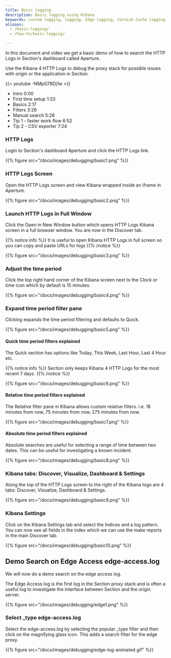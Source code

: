 ```yaml
---
title: Basic logging
description: Basic logging using Kibana
keywords: custom logging, logging, Edge logging, Varnish Cache logging, Kibana, Elastic Search, content delivery network, CDN
aliases:
  - /basic-logging/
  - /how-to/basic-logging/

---
```


In this document and video we get a basic demo of how to search the HTTP Logs in Section's dashboard called Aperture.

Use the Kibana 4 HTTP Logs to debug the proxy stack for possible issues with origin or the application in Section.

{{< youtube -NMpG78Dj1w >}}

* Intro 0:00
* First time setup 1:33
* Basics 2:17
* Filters 3:26
* Manual search 5:28
* Tip 1 - faster work flow 6:52
* Tip 2 - CSV exporter 7:24

### HTTP Logs

Login to Section's dashboard Aperture and click the HTTP Logs link.

{{% figure src="/docs/images/debugging/basic1.png" %}}

### HTTP Logs Screen

Open the HTTP Logs screen and view Kibana wrapped inside an iframe in Aperture.

{{% figure src="/docs/images/debugging/basic2.png" %}}

### Launch HTTP Logs in Full Window

Click the Open in New Window button which opens HTTP Logs Kibana screen in a full browser window. You are now in the Discover tab.

{{% notice info %}}
It is useful to open Kibana HTTP Logs in full screen so you can copy and paste URLs for logs
{{% /notice %}}

{{% figure src="/docs/images/debugging/basic3.png" %}}

### Adjust the time period

Click the top right hand corner of the Kibana screen next to the Clock or time icon which by default is 15 minutes.

{{% figure src="/docs/images/debugging/basic4.png" %}}

### Expand time period filter pane

Clicking expands the time period filtering and defaults to Quick.

{{% figure src="/docs/images/debugging/basic5.png" %}}

#### Quick time period filters explained

The Quick section has options like Today, This Week, Last Hour, Last 4 Hour etc.

{{% notice info %}}
Section only keeps Kibana 4 HTTP Logs for the most recent 7 days.
{{% /notice %}}

{{% figure src="/docs/images/debugging/basic6.png" %}}

#### Relative time period filters explained

The Relative filter pane in Kibana allows custom relative filters. i.e. 18 minutes from now, 75 minutes from now, 275 minutes from now.

{{% figure src="/docs/images/debugging/basic7.png" %}}

#### Absolute time period filters explained

Absolute searches are useful for selecting a range of time between two dates. This can be useful for investigating a known incident.

{{% figure src="/docs/images/debugging/basic8.png" %}}

### Kibana tabs: Discover, Visualize, Dashboard & Settings

Along the top of the HTTP Logs screen to the right of the Kibana logo are 4 tabs: Discover, Visualize, Dashboard & Settings.

{{% figure src="/docs/images/debugging/basic9.png" %}}

### Kibana Settings

Click on the Kibana Settings tab and select the Indices and a log pattern. You can now see all fields in the index which we can use the make reports in the main Discover tab.

{{% figure src="/docs/images/debugging/basic10.png" %}}

## Demo Search on Edge Access edge-access.log

We will now do a demo search on the edge access log.

The Edge Access log is the first log in the Section proxy stack and is often a useful log to investigate the interface between Section and the origin server.

{{% figure src="/docs/images/debugging/edge1.png" %}}

### Select _type edge-access.log

Select the edge-access.log by selecting the popular _type filter and then click on the magnifying glass icon. This adds a search filter for the edge proxy. 

{{% figure src="/docs/images/debugging/edge-log-animated.gif" %}}
